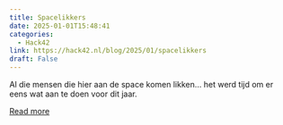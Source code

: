 ```yaml
---
title: Spacelikkers
date: 2025-01-01T15:48:41
categories:
  - Hack42
link: https://hack42.nl/blog/2025/01/spacelikkers
draft: False
---
```


Al die mensen die hier aan de space komen likken… het werd tijd om er eens wat aan te doen voor dit jaar.

[Read more](https://hack42.nl/blog/2025/01/spacelikkers)